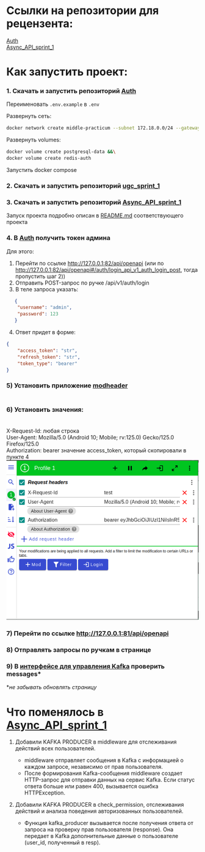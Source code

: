 # Ссылки на репозитории для рецензента:
[Auth](https://github.com/NankuF/Auth_sprint_1)<br>
[Async_API_sprint_1](https://github.com/NankuF/Async_API_sprint_1)<br>

# Как запустить проект:

### 1. Скачать и запустить репозиторий [Auth](https://github.com/NankuF/Auth_sprint_1)<br>

Переименовать `.env.example` в `.env`

Развернуть сеть:
```bash
docker network create middle-practicum --subnet 172.18.0.0/24 --gateway 172.18.0.1 &&\
```
Pазвернуть volumes:

```bash
docker volume create postgresql-data &&\
docker volume create redis-auth
```
Запустить docker compose

### 2. Скачать и запустить репозиторий [ugc_sprint_1](https://github.com/NankuF/ugc_sprint_1)<br>

### 3. Скачать и запустить репозиторий [Async_API_sprint_1](https://github.com/NankuF/Async_API_sprint_1)<br>

Запуск проекта подробно описан в [README.md](https://github.com/NankuF/Async_API_sprint_1/blob/main/README.md) соответствующего проекта

### 4. В [Auth](https://github.com/NankuF/Auth_sprint_1) получить токен админа

Для этого:<br>
1) Перейти по ссылке http://127.0.0.1:82/api/openapi (или по http://127.0.0.1:82/api/openapi#/auth/login_api_v1_auth_login_post, тогда пропустить шаг 2))<br>
2) Отправить POST-запрос по ручке /api/v1/auth/login<br>
3) В теле запроса указать:<br>
```JSON
   {
    "username": "admin",
    "password": 123
   }
```
4) Ответ придет в форме:<br>
```JSON
{
    "access_token": "str",
    "refresh_token": "str",
    "token_type": "bearer"
}
```
### 5) Установить приложение [modheader](https://modheader.com/)<br><br>
### 6) Установить значения:<br><br>
   X-Request-Id: любая строка <br>
   User-Agent: Mozilla/5.0 (Android 10; Mobile; rv:125.0) Gecko/125.0 Firefox/125.0 <br>
   Authorization: bearer значение access_token, который скопировали в пункте 4
 ![alt text](<Screenshot from 2024-11-06 23-37-20.png>)

### 7) Перейти по ссылке http://127.0.0.1:81/api/openapi<br>
### 8) Отправлять запросы по ручкам в странице<br>
### 9) В [интерфейсе для управления Kafka](http://172.18.0.20:8080/ui/clusters/kraft/all-topics/messages/messages?keySerde=String&valueSerde=String&limit=100) проверить messages*<br>
 **не забывать обновлять страницу*


# Что поменялось в [Async_API_sprint_1](https://github.com/NankuF/Async_API_sprint_1)

1. Добавили KAFKA PRODUCER в middleware для отслеживания действий всех пользователей.
   + middleware отправляет сообщения в Kafka с информацией о каждом запросе, независимо от прав пользователя.
   + После формирования Kafka-сообщения middleware создает HTTP-запрос для отправки данных на сервис Kafka. Если статус ответа больше или равен 400, вызывается ошибка HTTPException.

2. Добавили KAFKA PRODUCER в check_permission, отслеживания действий и анализа поведения авторизованных пользователей.
   + Функция kafka_producer вызывается после получения ответа от запроса на проверку прав пользователя (response). Она передает в Kafka дополнительные данные о пользователе (user_id, полученный в resp).
